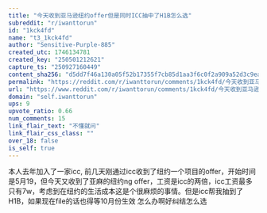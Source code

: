 ```yaml
---
title: "今天收到亚马逊纽约offer但是同时ICC抽中了H1B怎么选"
subreddit: "r/iwanttorun"
id: "1kck4fd"
name: "t3_1kck4fd"
author: "Sensitive-Purple-885"
created_utc: 1746134781
created_key: "250501212621"
capture_ts: "250927160449"
content_sha256: "d5dd7f46a130a05f52b17355f7cb85d1aa3f6c0f2a909a52d3c9eabe1786f129"
permalink: "https://reddit.com/r/iwanttorun/comments/1kck4fd/今天收到亚马逊纽约offer但是同时icc抽中了h1b怎么选/"
url: "https://www.reddit.com/r/iwanttorun/comments/1kck4fd/今天收到亚马逊纽约offer但是同时icc抽中了h1b怎么选/"
domain: "self.iwanttorun"
ups: 9
upvote_ratio: 0.66
num_comments: 15
link_flair_text: "不懂就问"
link_flair_css_class: ""
over_18: false
is_self: true
---
```


本人去年加入了一家icc,
前几天刚通过icc收到了纽约一个项目的offer，开始时间是5月19，但今天又收到了亚麻的纽约ng
offer，工资是icc的两倍，icc工资最多只有7w，考虑到在纽约的生活成本这是个很麻烦的事情。但是icc帮我抽到了H1B，如果现在file的话也得等10月份生效
怎么办啊好纠结怎么选

